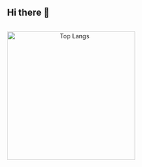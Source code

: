 ## Hi there 👋
<!--
**H4ppyCode/H4ppyCode** is a ✨ _special_ ✨ repository because its `README.md` (this file) appears on your GitHub profile.

Here are some ideas to get you started:

- 🔭 I’m currently working on ...
- 🌱 I’m currently learning ...
- 👯 I’m looking to collaborate on ...
- 🤔 I’m looking for help with ...
- 💬 Ask me about ...
- 📫 How to reach me: ...
- 😄 Pronouns: ...
- ⚡ Fun fact: ...
-->

<div align="center">
  <div style="display: flex; align-items: flex-start;">
     <!-- <img src="https://github-readme-streak-stats.herokuapp.com/?user=h4ppycode&theme=vue-dark&hide_border=false" alt="Metrics" width="450">-->
    <p align="center">
      <img src="https://github-readme-stats.vercel.app/api/top-langs/?username=h4ppycode&theme=vue-dark&hide_border=false&include_all_commits=true&count_private=true&layout=compact" alt="Top Langs" width="300">
      </p>
  </div>
</div>

